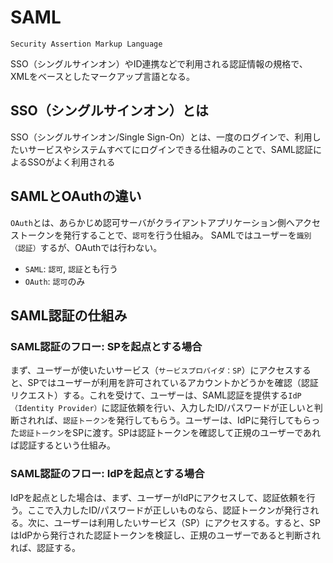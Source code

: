 # SAML

`Security Assertion Markup Language`

SSO（シングルサインオン）やID連携などで利用される認証情報の規格で、XMLをベースとしたマークアップ言語となる。

## SSO（シングルサインオン）とは

SSO（シングルサインオン/Single Sign-On）とは、一度のログインで、利用したいサービスやシステムすべてにログインできる仕組みのことで、SAML認証によるSSOがよく利用される

## SAMLとOAuthの違い

`OAuth`とは、あらかじめ認可サーバがクライアントアプリケーション側へアクセストークンを発行することで、`認可`を行う仕組み。 SAMLではユーザーを`識別（認証）`するが、OAuthでは行わない。

- `SAML`: `認可`, `認証`とも行う
- `OAuth`: `認可`のみ

## SAML認証の仕組み

### SAML認証のフロー: SPを起点とする場合

まず、ユーザーが使いたいサービス（`サービスプロバイダ：SP`）にアクセスすると、SPではユーザーが利用を許可されているアカウントかどうかを確認（認証リクエスト）する。これを受けて、ユーザーは、SAML認証を提供する`IdP（Identity Provider）`に認証依頼を行い、入力したID/パスワードが正しいと判断されれば、`認証トークン`を発行してもらう。ユーザーは、IdPに発行してもらった`認証トークン`をSPに渡す。SPは認証トークンを確認して正規のユーザーであれば認証するという仕組み。

### SAML認証のフロー: IdPを起点とする場合

IdPを起点とした場合は、まず、ユーザーがIdPにアクセスして、認証依頼を行う。ここで入力したID/パスワードが正しいものなら、認証トークンが発行される。次に、ユーザーは利用したいサービス（SP）にアクセスする。すると、SPはIdPから発行された認証トークンを検証し、正規のユーザーであると判断されれば、認証する。
